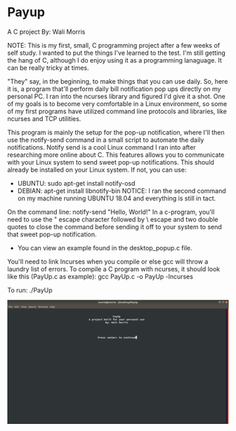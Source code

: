 # Payup

A C project
By: Wali Morris 

NOTE: This is my first, small, C programming project after a few weeks of self study.
I wanted to put the things I've learned to the test. I'm still getting the hang of C,
although I do enjoy using it as a programming lanaguage. It can be really tricky at times. 

"They" say, in the beginning, to make things that you can use daily. So, here it is, a 
program that'll perform daily bill notification pop ups directly on  my personal PC. 
I ran into the ncurses library and figured I'd give it a shot. One of my goals is to 
become very comfortable in a Linux environment, so some of my first programs have 
utilized command line protocols and libraries, like ncurses and TCP utilities.

This program is mainly the setup for the pop-up notification, where I'll then use the notify-send 
command in a small script to automate the daily notifications. Notify send is a cool Linux command
I ran into after researching more online about C. This features allows you to communicate with your 
Linux system to send sweet pop-up notifications. This should already be installed on your Linux system. 
If not, you can use: 

* UBUNTU: sudo apt-get install notify-osd
* DEBIAN: apt-get install libnotify-bin
NOTICE: I ran the second command on my machine running UBUNTU 18.04 and everything is still in tact. 

On the command line: notify-send "Hello, World!"
In a c-program, you'll need to use the \" escape character followed by \ escape and two double quotes
to close the command before sending it off to your system to send that sweet pop-up notification. 
* You can view an example found in the desktop_popup.c file.

You'll need to link lncurses when you compile or else gcc will throw a laundry list of errors. 
To compile a C program with ncurses, it should look like this (PayUp.c as example): 
gcc PayUp.c -o PayUp -lncurses

To run: 
./PayUp

![PAYUP!](Notify.png)

 


